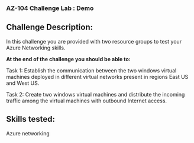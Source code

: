 ### AZ-104 Challenge Lab : Demo

## Challenge Description:

In this challenge you are provided with two resource groups to test your Azure Networking skills.

**At the end of the challenge you should be able to:**

Task 1: Establish the communication between the two windows virtual machines deployed in different virtual networks present in regions East US and West US.

Task 2: Create two windows virtual machines and distribute the incoming traffic among the virtual machines with outbound Internet access.

## Skills tested:

Azure networking
